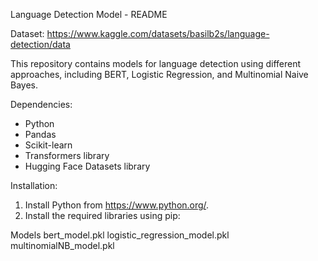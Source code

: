 Language Detection Model - README

Dataset: https://www.kaggle.com/datasets/basilb2s/language-detection/data

This repository contains models for language detection using different approaches, including BERT, Logistic Regression, and Multinomial Naive Bayes.

Dependencies:
- Python 
- Pandas 
- Scikit-learn 
- Transformers library 
- Hugging Face Datasets library 

Installation:
1. Install Python from https://www.python.org/.
2. Install the required libraries using pip:

Models
bert_model.pkl
logistic_regression_model.pkl
multinomialNB_model.pkl

